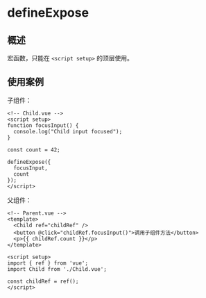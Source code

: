 # defineExpose

## 概述

宏函数，只能在 `<script setup>` 的顶层使用。

## 使用案例

子组件：

```vue
<!-- Child.vue -->
<script setup>
function focusInput() {
  console.log("Child input focused");
}

const count = 42;

defineExpose({
  focusInput,
  count
});
</script>
```

父组件：

```vue
<!-- Parent.vue -->
<template>
  <Child ref="childRef" />
  <button @click="childRef.focusInput()">调用子组件方法</button>
  <p>{{ childRef.count }}</p>
</template>

<script setup>
import { ref } from 'vue';
import Child from './Child.vue';

const childRef = ref();
</script>
```

